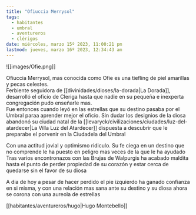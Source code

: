 ```yaml
---
title: "Ofiuccia Merrysol"
tags:
  - habitantes
  - umbral
  - aventureros
  - clérigos
date: miércoles, marzo 15º 2023, 11:00:21 pm
lastmod: jueves, marzo 16º 2023, 12:34:43 am
---
```


![[images/Ofie.png]]

Ofiuccia Merrysol, mas conocida como Ofie es una tiefling de piel amarillas y pecas celestes.  
Ferbiente seguidora de [[divinidades/dioses/la-dorada|La Dorada]], desarrolló el oficio de Cleriga hasta que nadie en su pequeña e inexperta congregación pudo enseñarle mas.  
Fue entonces cuando leyó en las estrellas que su destino pasaba por el Umbral paraa aprender mejor el oficio. Sin dudar los designios de la diosa abandonó su ciudad natal de la [[levaryck/civilizaciones/ciudades/luz-del-atardecer|La Villa Luz del Atardecer]] dispuesta a descubrir que le preparabe el porvenir en la Ciudadela del Umbral  

Con una actitud jovial y optimismo ridiculo. Su fe ciega en un destino que no comprende le ha puesto en peligro mas veces de la que le ha ayudado  
Tras varios encontronazos con las Brujas de Walpurgis ha acabado maldita hasta el punto de perder propiedad de su corazón y estar cerca de quedarse sin el favor de su diosa  
  
A dia de hoy a pesar de hacer perdido el pie izquierdo ha ganado confianza en si misma, y con una relación mas sana ante su destino y su diosa ahora se corona con una aureola de estrellas

[[habitantes/aventureros/hugo|Hugo Montebello]]